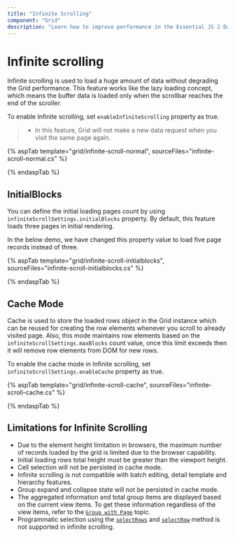```yaml
---
title: "Infinite Scrolling"
component: "Grid"
description: "Learn how to improve performance in the Essential JS 2 DataGrid control by using this infinite scroll feature. Also learn about the limitations of this feature."
---
```


# Infinite scrolling

Infinite scrolling is used to load a huge amount of data without degrading the Grid performance. This feature works like the lazy loading concept, which means the buffer data is loaded only when the scrollbar reaches the end of the scroller.

To enable Infinite scrolling, set `enableInfiniteScrolling` property as true.

> * In this feature, Grid will not make a new data request when you visit the same page again.

{% aspTab template="grid/infinite-scroll-normal", sourceFiles="infinite-scroll-normal.cs" %}

{% endaspTab %}

## InitialBlocks

You can define the initial loading pages count by using `infiniteScrollSettings.initialBlocks` property. By default, this feature loads three pages in initial rendering.

In the below demo, we have changed this property value to load five page records instead of three.

{% aspTab template="grid/infinite-scroll-initialblocks", sourceFiles="infinite-scroll-initialblocks.cs" %}

{% endaspTab %}

## Cache Mode

Cache is used to store the loaded rows object in the Grid instance which can be reused for creating the row elements whenever you scroll to already visited page. Also, this mode maintains row elements based on the `infiniteScrollSettings.maxBlocks` count value, once this limit exceeds then it will remove row elements from DOM for new rows.

To enable the cache mode in Infinite scrolling, set `infiniteScrollSettings.enableCache` property as true.

{% aspTab template="grid/infinite-scroll-cache", sourceFiles="infinite-scroll-cache.cs" %}

{% endaspTab %}

## Limitations for Infinite Scrolling

* Due to the element height limitation in browsers, the maximum number of records loaded by the grid is limited due to the browser capability.
* Initial loading rows total height must be greater than the viewport height.
* Cell selection will not be persisted in cache mode.
* Infinite scrolling is not compatible with batch editing, detail template and hierarchy features.
* Group expand and collapse state will not be persisted in cache mode.
* The aggregated information and total group items are displayed based on the current view items. To get these information regardless of the view items, refer to the
[`Group with Page`](./grouping##Group-with-paging) topic.
* Programmatic selection using the [`selectRows`](../api/grid/#selectrows) and [`selectRow`](../api/grid/#selectrow) method is not supported in infinite scrolling.
